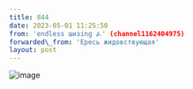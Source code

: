 ```yaml
---
title: 844
date: 2023-05-01 11:25:50
from: 'endless шизing ⍼' (channel1162404975)
forwarded\_from: 'Ересь жидовствующая'
layout: post
---
```


![image](photos/photo_40@01-05-2023_11-25-50.jpg)


